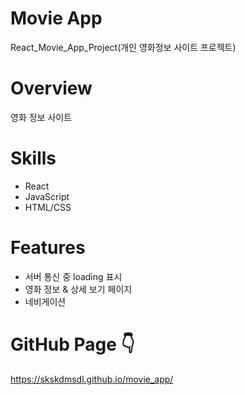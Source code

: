 # Movie App 
React_Movie_App_Project(개인 영화정보 사이트 프로젝트)

# Overview
영화 정보 사이트 

# Skills
* React
* JavaScript
* HTML/CSS

# Features
* 서버 통신 중 loading 표시
* 영화 정보 & 상세 보기 페이지
* 네비게이션

# GitHub Page 👇
https://skskdmsdl.github.io/movie_app/
